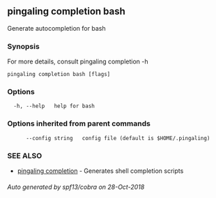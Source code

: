 ## pingaling completion bash

Generate autocompletion for bash

### Synopsis

For more details, consult 
	pingaling completion -h

```
pingaling completion bash [flags]
```

### Options

```
  -h, --help   help for bash
```

### Options inherited from parent commands

```
      --config string   config file (default is $HOME/.pingaling)
```

### SEE ALSO

* [pingaling completion](pingaling_completion.md)	 - Generates shell completion scripts

###### Auto generated by spf13/cobra on 28-Oct-2018
